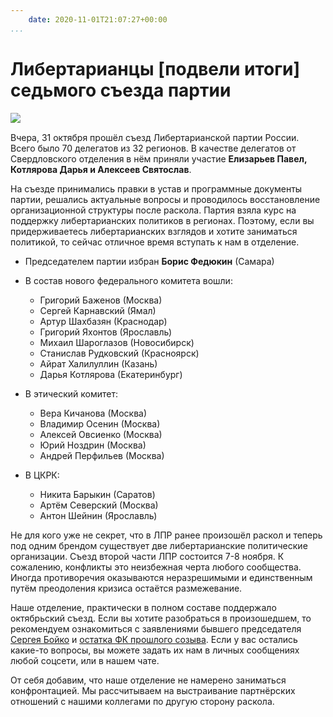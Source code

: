 ```yaml
---
    date: 2020-11-01T21:07:27+00:00
...
```


# Либертарианцы [подвели итоги] седьмого съезда партии

![​](https://telegra.ph/file/781c26f0488d10a11e829.jpg)

Вчера, 31 октября прошёл съезд Либертарианской партии России. Всего было 70 делегатов из 32 регионов. В качестве делегатов от Свердловского отделения в нём приняли участие **Елизарьев Павел, Котлярова Дарья и Алексеев Святослав**.

На съезде принимались правки в устав и программные документы партии, решались актуальные вопросы и проводилось восстановление организационной структуры после раскола. Партия взяла курс на поддержку либертарианских политиков в регионах. Поэтому, если вы придерживаетесь либертарианских взглядов и хотите заниматься политикой, то сейчас отличное время вступать к нам в отделение.

* Председателем партии избран **Борис Федюкин** (Самара)

* В состав нового федерального комитета вошли:
    - Григорий Баженов (Москва)
    - Сергей Карнавский (Ямал)
    - Артур Шахбазян (Краснодар)
    - Григорий Яхонтов (Ярославль)
    - Михаил Шароглазов (Новосибирск)
    - Станислав Рудковский (Красноярск)
    - Айрат Халилуллин (Казань)
    - Дарья Котлярова (Екатеринбург)
* В этический комитет: 
    - Вера Кичанова  (Москва)
    - Владимир Осенин (Москва)
    - Алексей Овсиенко (Москва)
    - Юрий Ноздрин (Москва)
    - Андрей Перфильев (Москва)
* В ЦКРК:
    - Никита Барыкин (Саратов)
    - Артём Северский (Москва)
    - Антон Шейнин (Ярославль)

Не для кого уже не секрет, что в ЛПР ранее произошёл раскол и теперь под одним брендом существует две либертарианские политические организации. Съезд второй части ЛПР состоится 7-8 ноября. К сожалению, конфликты это неизбежная черта любого сообщества. Иногда противоречия оказываются неразрешимыми и единственным путём преодоления кризиса остаётся размежевание.

Наше отделение, практически в полном составе поддержало октябрьский съезд. Если вы хотите разобраться в произошедшем, то рекомендуем ознакомиться с заявлениями бывшего председателя [Сергея Бойко](https://libertarian-party.ru/posts/3e247d87-c5ee-4f60-aaed-273b55e851e6) и [остатка ФК прошлого созыва](https://lp-russia.org/posts/65e6a2f3-6919-454e-9cf4-a692e2270adf). Если у вас остались какие-то вопросы, вы можете задать их нам в личных сообщениях любой соцсети, или в нашем чате.

От себя добавим, что наше отделение не намерено заниматься конфронтацией. Мы рассчитываем на выстраивание партнёрских отношений с нашими коллегами по другую сторону раскола.
